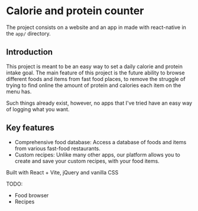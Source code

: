 # Calorie and protein counter

The project consists on a website and an app in made with react-native in the `app/` directory.

## Introduction
This project is meant to be an easy way to set a daily calorie and protein intake goal. 
The main feature of this project is the future ability to browse different foods and items from fast food places, to remove the struggle of trying to find online the amount of protein and calories each item on the menu has.

Such things already exist, however, no apps that I've tried have an easy way of logging what you want. 

## Key features
- Comprehensive food database: Access a database of foods and items from various fast-food restaurants.
- Custom recipes: Unlike many other apps, our platform allows you to create and save your custom recipes, with your food items.

Built with React + Vite, jQuery and vanilla CSS

TODO:
- Food browser
- Recipes
